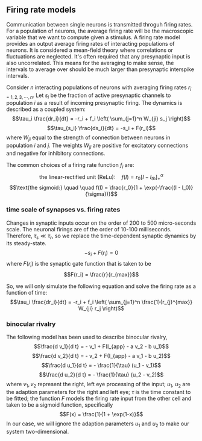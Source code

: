 ## Firing rate models

Communication between single neurons is transmitted throguh firing rates. For a population of neurons, the average firing rate will be the macroscopic variable that we want to compute given a stimulus. A firing rate model provides an output average firing rates of interacting populations of neurons. It is considered a mean-field theory where correlations or fluctuations are neglected. It's often required that any presynaptic input is also uncorrelated. This means for the averaging to make sense, the intervals to average over should be much larger than presynaptic interspike intervals.

Consider $n$ interacting populations of neurons with averaging firing rates $r_{i=1,2,3,\cdots,n}$. Let $s_i$ be the fraction of active presynaptic channels to population $i$ as a result of incoming presynaptic firing. The dynamics is described as a coupled system:
$$\tau_i \frac{dr_i}{dt} = -r_i + f_i \left( \sum_{j=1}^n W_{ji} s_j \right)$$
$$\tau_{s_i} \frac{ds_i}{dt} = -s_i + F(r_i)$$
where $W_{ji}$ equal to the strength of connection between neurons in population $i$ and $j$. The weights $W_{ji}$ are positive for excitatory connections and negative for inhibitory connections.

The common choices of a firing rate function $f_i$ are:
$$\text{the linear-rectified unit (ReLu):} \quad f(I) = r_0 [I - I_{th}]_{+}^{\alpha}$$
$$\text{the sigmoid:} \quad \quad f(I) = \frac{r_0}{1 + \exp(-\frac{(I - I_0)}{\sigma})}$$

### time scale of synapses vs. firing rates
Changes in synaptic inputs occur on the order of 200 to 500 micro-seconds scale. The neuronal firings are of the order of 10-100 milliseconds. Therefore, $\tau_s \ll \tau_r$, so we replace the time-dependent synaptic dynamics by its steady-state. $$-s_i + F(r_i) = 0$$
where $F(r_i)$ is the synaptic gate function that is taken to be
$$F(r_i) = \frac{r}{r_{max}}$$

So, we will only simulate the following equation and solve the firing rate as a function of time:
$$\tau_i \frac{dr_i}{dt} = -r_i + f_i \left( \sum_{j=1}^n \frac{1}{r_{j}^{max}} W_{ji} r_j \right)$$

### binocular rivalry
The following model has been used to describe binocular rivalry,
$$\frac{d v_1}{d t} = - v_1 + F(I_{app} - a v_2 -  b u_1)$$
$$\frac{d v_2}{d t} = - v_2 + F(I_{app} - a v_1 -  b u_2)$$
$$\frac{d u_1}{d t} = - \frac{1}{\tau} (u_1 - v_1)$$
$$\frac{d u_2}{d t} = - \frac{1}{\tau} (u_2 - v_2)$$
where $v_1, v_2$ represent the right, left eye processing of the input; $u_1$, $u_2$ are the adaption parameters for the right and left eye; $\tau$ is the time constant to be fitted; the function $F$ models the firing rate input from the other cell and taken to be a sigmoid function, specifically
$$F(x) = \frac{1}{1 + \exp(1-x)}$$
In our case, we will ignore the adaption parameters $u_1$ and $u_2$ to make our system two-dimensional.